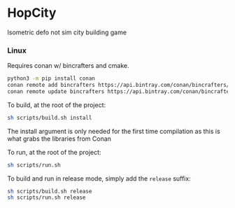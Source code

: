 # HopCity

Isometric defo not sim city building game

### Linux

Requires conan w/ bincrafters and cmake.

```sh
python3 -m pip install conan
conan remote add bincrafters https://api.bintray.com/conan/bincrafters/public-conan
conan remote update bincrafters https://api.bintray.com/conan/bincrafters/public-conan
```

To build, at the root of the project:

```sh
sh scripts/build.sh install
```

The install argument is only needed for the first time compilation as this is what grabs the libraries from Conan

To run, at the root of the project:

```sh
sh scripts/run.sh
```

To build and run in release mode, simply add the `release` suffix:

```sh
sh scripts/build.sh release
sh scripts/run.sh release
```
